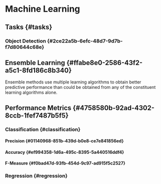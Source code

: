 # Machine Learning


## Tasks {#tasks}


### Object Detection {#2ce22a5b-6efc-48d7-9d7b-f7d80644c68e}


## Ensemble Learning {#ffabe8e0-2586-43f2-a5c1-8fd186c8b340}

Ensemble methods use multiple learning algorithms to obtain better predictive performance than could be obtained from any of the constituent learning algorithms alone.


## Performance Metrics {#4758580b-92ad-4302-8ccb-1fef7487b5f5}


### Classification {#classification}


#### Precision {#01140968-851b-439d-b0e8-ce7e841856ed}


#### Accuracy {#ef994358-1d6a-495c-8395-5a440516ddf4}


#### F-Measure {#f0bad47d-93fb-454d-9c97-ad915f5c2527}


### Regression {#regression}
